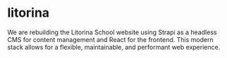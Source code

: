 # litorina
We are rebuilding the Litorina School website using Strapi as a headless CMS for content management and React for the frontend. This modern stack allows for a flexible, maintainable, and performant web experience.
